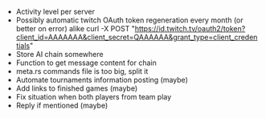 - Activity level per server
- Possibly automatic twitch OAuth token regeneration every month (or better on error)
    alike curl -X POST "https://id.twitch.tv/oauth2/token?client_id=AAAAAAA&client_secret=QAAAAAA&grant_type=client_credentials"
- Store AI chain somewhere
- Function to get message content for chain
- meta.rs commands file is too big, split it
- Automate tournaments information posting (maybe)
- Add links to finished games (maybe)
- Fix situation when both players from team play
- Reply if mentioned (maybe)
